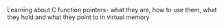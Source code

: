 Learning about C function pointers- what they are, how to use them, what they hold and what they point to in virtual memory
